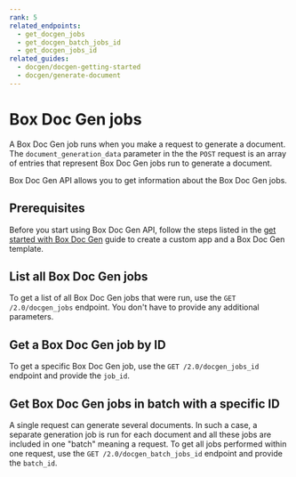 ```yaml
---
rank: 5
related_endpoints:
  - get_docgen_jobs
  - get_docgen_batch_jobs_id
  - get_docgen_jobs_id
related_guides:
  - docgen/docgen-getting-started
  - docgen/generate-document
---
```


# Box Doc Gen jobs

A Box Doc Gen job runs when you make a request to generate a document.
The `document_generation_data` parameter in the the `POST` request is an array of entries that represent Box Doc Gen jobs run to generate a document.

<Samples id='post_docgen_batches' />

Box Doc Gen API allows you to get information about the Box Doc Gen jobs.

## Prerequisites

Before you start using Box Doc Gen API, follow the steps listed in the [get started with Box Doc Gen][docgen-prerequisites] guide to create a custom app and a Box Doc Gen template.

## List all Box Doc Gen jobs

To get a list of all Box Doc Gen jobs that were run,
use the `GET /2.0/docgen_jobs` endpoint. You don't have to provide any additional parameters.

<Samples id='get_docgen_jobs' />

## Get a Box Doc Gen job by ID

To get a specific Box Doc Gen job, 
use the `GET /2.0/docgen_jobs_id` endpoint and provide the `job_id`.

<Samples id='get_docgen_jobs_id' />

## Get Box Doc Gen jobs in batch with a specific ID

A single request can generate several documents. In such a case, a separate generation job is run for each document and all these jobs are included in one "batch" meaning a request.
To get all jobs performed within one request, use the `GET /2.0/docgen_batch_jobs_id` endpoint and provide the `batch_id`. 

<Samples id='get_docgen_jobs_id' />

[docgen-prerequisites]: g://docgen/docgen-getting-started